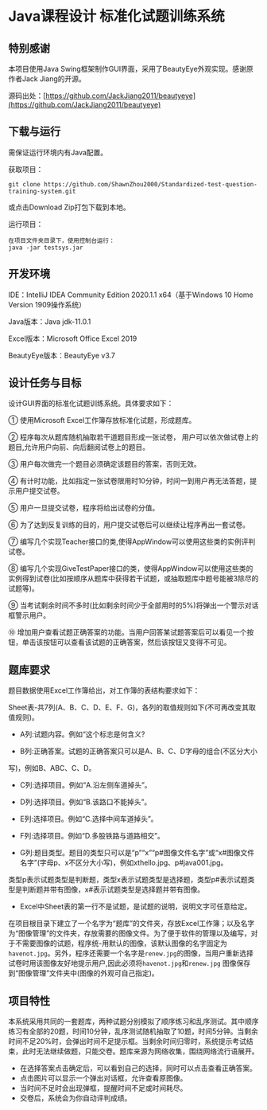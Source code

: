 # Java课程设计 标准化试题训练系统
## 特别感谢

本项目使用Java Swing框架制作GUI界面，采用了BeautyEye外观实现。感谢原作者Jack Jiang的开源。

源码出处：[https://github.com/JackJiang2011/beautyeye](https://github.com/JackJiang2011/beautyeye)

## 下载与运行

需保证运行环境内有Java配置。

获取项目：

```
git clone https://github.com/ShawnZhou2000/Standardized-test-question-training-system.git
```

或点击Download Zip打包下载到本地。

运行项目：

```
在项目文件夹目录下，使用控制台运行：
java -jar testsys.jar
```

## 开发环境

IDE：IntelliJ IDEA Community Edition 2020.1.1 x64（基于Windows 10 Home Version 1909操作系统）

Java版本：Java jdk-11.0.1

Excel版本：Microsoft Office Excel 2019

BeautyEye版本：BeautyEye v3.7

## 设计任务与目标

设计GUI界面的标准化试题训练系统。具体要求如下：

① 使用Microsoft Excel工作簿存放标准化试题，形成题库。

② 程序每次从题库随机抽取若干道题目形成一张试卷， 用户可以依次做试卷上的题目,允许用户向前、向后翻阅试卷上的题目。

③ 用户每次做完一个题目必须确定该题目的答案，否则无效。

④ 有计时功能，比如指定一张试卷限用时10分钟，时间一到用户再无法答题，提示用户提交试卷。

⑤ 用户一旦提交试卷，程序将给出试卷的分值。

⑥ 为了达到反复训练的目的，用户提交试卷后可以继续让程序再出一套试卷。

⑦ 编写几个实现Teacher接口的类,使得AppWindow可以使用这些类的实例评判试卷。

⑧ 编写几个实现GiveTestPaper接口的类，使得AppWindow可以使用这些类的实例得到试卷(比如按顺序从题库中获得若干试题，或抽取题库中题号能被3除尽的试题等)。

⑨ 当考试剩余时间不多时(比如剩余时间少于全部用时的5%)将弹出一个警示对话框警示用户。

⑩ 增加用户查看试题正确答案的功能。当用户回答某试题答案后可以看见一个按钮，单击该按钮可以查看该试题的正确答案，然后该按钮又变得不可见。

## 题库要求

题目数据使用Excel工作簿给出，对工作簿的表结构要求如下：

Sheet表-共7列(A、B、C、D、E、F、G)，各列的取值规则如下(不可再改变其取值规则)。

- A列:试题内容。例如“这个标志是何含义?

- B列:正确答案。试题的正确答案只可以是A、B、C、D字母的组合(不区分大小

写)，例如B、ABC、C、D。

- C列:选择项目。例如“A.沿左侧车道掉头”。

- D列:选择项目。例如“B.该路口不能掉头”。

- E列:选择项目。例如“C.选择中间车道掉头”。

- F列:选择项目。例如“D.多股铁路与道路相交”。

- G列:题目类型。题目的类型只可以是“p”“x”“p#图像文件名字”或“x#图像文件名字”(字母p、x不区分大小写)，例如xthello.jpg、p#java001.jpg。

类型p表示试题类型是判断题，类型x表示试题类型是选择题，类型p#表示试题类型是判断题并带有图像，x#表示试题类型是选择题并带有图像。

- Excel中Sheet表的第一行不是试题，是试题的说明，说明文字可任意给定。

在项目根目录下建立了一个名字为“题库”的文件夹，存放Excel工作簿；以及名字为“图像管理”的文件夹，存放需要的图像文件。为了便于软件的管理以及编写，对于不需要图像的试题，程序统-用默认的图像，该默认图像的名字固定为`havenot.jpg`。另外，程序还需要一个名字是`renew.jpg`的图像，当用户重新选择试卷时用该图像友好地提示用户,因此必须将`havenot.jpg`和`renew.jpg` 图像保存到“图像管理”文件夹中(图像的外观可自己指定)。

## 项目特性

本系统采用共同的一套题库，两种试题分别模拟了顺序练习和乱序测试。其中顺序练习有全部的20题，时间10分钟，乱序测试随机抽取了10题，时间5分钟。当剩余时间不足20%时，会弹出时间不足提示框。当剩余时间归零时，系统提示考试结束，此时无法继续做题，只能交卷。题库来源为网络收集，围绕网络流行语展开。

- 在选择答案点击确定后，可以看到自己的选择，同时可以点击查看正确答案。
- 点击图片可以显示一个弹出对话框，允许查看原图像。
- 当时间不足时会出现弹框，提醒时间不足或时间耗尽。
- 交卷后，系统会为你自动评判成绩。